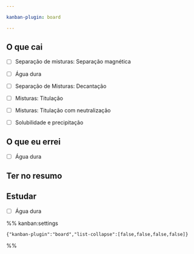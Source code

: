 ```yaml
---

kanban-plugin: board

---
```


## O que cai

- [ ] Separação de misturas: Separação magnética
- [ ] Água dura
- [ ] Separação de Misturas: Decantação
- [ ] Misturas: Titulação
- [ ] Misturas: Titulação com neutralização
- [ ] Solubilidade e precipitação


## O que eu errei

- [ ] Água dura


## Ter no resumo



## Estudar

- [ ] Água dura




%% kanban:settings
```
{"kanban-plugin":"board","list-collapse":[false,false,false,false]}
```
%%
